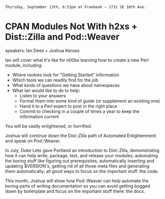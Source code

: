     Thursday, September 13th, 6:53pm at FreeGeek – 1731 SE 10th Ave.

# CPAN Modules Not With h2xs + Dist::Zilla and Pod::Weaver

speakers: Ian Dees + Joshua Keroes

Ian will cover what it's like for n00bs learning how to create a new Perl module, including:

* Where rookies look for "Getting Started" information
* Which tools we can readily find for the job
* What kinds of questions we have about namespaces
* What Ian would like to do to help:
  * Listen to your answers
  * Format them into some kind of guide (or supplement an existing one)
  * Hand it to a Perl expert to post in the right place
  * Commit to checking in a couple of times a year to keep the information current

You will be vastly enlightened, or horrified.

Joshua will continue down the Dist::Zilla path of Automated Enlightenment and speak on Pod::Weaver.

In July, Duke Leto gave Portland an introduction to Dist::Zilla, demonstrating how it can help write, package, test, and release your modules; automating the boring stuff like figuring out prerequisites, automatically inserting and updating $VERSION's, getting rid of all those meta files and generating them automatically; all good ways to focus on the important stuff: the code.

This month, Joshua will show how Pod::Weaver can help automate the boring parts of writing documentation so you can avoid getting bogged down by boilerplate and focus on the important stuff there: the docs.
